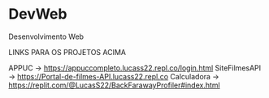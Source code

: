 # DevWeb
Desenvolvimento Web

LINKS PARA OS PROJETOS ACIMA

APPUC -> https://appuccompleto.lucass22.repl.co/login.html
SiteFilmesAPI -> https://Portal-de-filmes-API.lucass22.repl.co
Calculadora -> https://replit.com/@LucasS22/BackFarawayProfiler#index.html
